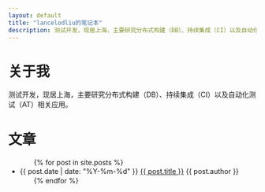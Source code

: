 ```yaml
---
layout: default
title: "lancelodliu的笔记本"
description: 测试开发，现居上海，主要研究分布式构建（DB）、持续集成（CI）以及自动化测试（AT）相关应用。
---
```

# 关于我
测试开发，现居上海，主要研究分布式构建（DB）、持续集成（CI）以及自动化测试（AT）相关应用。

# 文章
<ul>
　　{% for post in site.posts %}
　　　　<li>{{ post.date | date: "%Y-%m-%d" }} <a href="{{ site.baseurl }}{{ post.url }}">{{ post.title }}</a> {{ post.author }}</li>
　　{% endfor %}
</ul>

